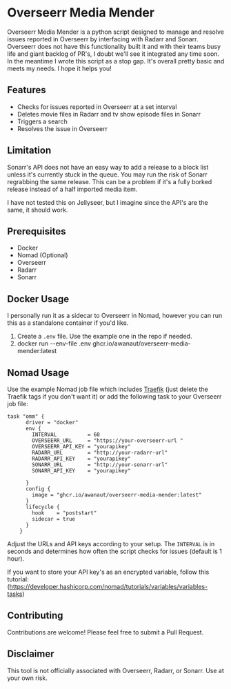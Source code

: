 # Overseerr Media Mender

Overseerr Media Mender is a python script designed to manage and resolve issues reported in Overseerr by interfacing with Radarr and Sonarr. Overseerr does not have this functionality built it and with their teams busy life and giant backlog of PR's, I doubt we'll see it integrated any time soon. In the meantime I wrote this script as a stop gap. It's overall pretty basic and meets my needs. I hope it helps you!

## Features

- Checks for issues reported in Overseerr at a set interval
- Deletes movie files in Radarr and tv show episode files in Sonarr
- Triggers a search 
- Resolves the issue in Overseerr

## Limitation
Sonarr's API does not have an easy way to add a release to a block list unless it's currently stuck in the queue. You may run the risk of Sonarr regrabbing the same release. This can be a problem if it's a fully borked release instead of a half imported media item.

I have not tested this on Jellyseer, but I imagine since the API's are the same, it should work.

## Prerequisites

- Docker 
- Nomad (Optional)
- Overseerr 
- Radarr 
- Sonarr

## Docker Usage
I personally run it as a sidecar to Overseerr in Nomad, however you can run this as a standalone container if you'd like. 

1. Create a `.env` file. Use the example one in the repo if needed.
2. docker run --env-file .env ghcr.io/awanaut/overseerr-media-mender:latest

## Nomad Usage
Use the example Nomad job file which includes [Traefik](https://doc.traefik.io/traefik/routing/providers/nomad/) (just delete the Traefik tags if you don't want it) or add the following task to your Overseerr job file:

```less secure option
task "omm" {
      driver = "docker"
      env {
        INTERVAL          = 60
        OVERSEERR_URL     = "https://your-overseerr-url "
        OVERSEERR_API_KEY = "yourapikey"
        RADARR_URL        = "http://your-radarr-url"
        RADARR_API_KEY    = "yourapikey"
        SONARR_URL        = "http://your-sonarr-url"
        SONARR_API_KEY    = "yourapikey"

      }
      config {
        image = "ghcr.io/awanaut/overseerr-media-mender:latest"
      }
      lifecycle {
        hook    = "poststart"
        sidecar = true
      }
    }
```
Adjust the URLs and API keys according to your setup. The `INTERVAL` is in seconds and determines how often the script checks for issues (default is 1 hour).

If you want to store your API key's as an encrypted variable, follow this tutorial: (https://developer.hashicorp.com/nomad/tutorials/variables/variables-tasks)

## Contributing

Contributions are welcome! Please feel free to submit a Pull Request.

## Disclaimer

This tool is not officially associated with Overseerr, Radarr, or Sonarr. Use at your own risk.